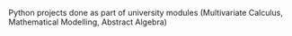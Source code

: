 Python projects done as part of university modules (Multivariate Calculus, Mathematical Modelling, Abstract Algebra)
